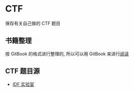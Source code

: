 # CTF
保存有关自己做的 CTF 题目

## 书籍整理
按 GitBook 的格式进行整理的, 所以可以用 GitBook 来进行[阅读](https://l1nwatch.gitbooks.io/ctf/content/)

## CTF 题目源
* [IDF 实验室](http://ctf.idf.cn/)
